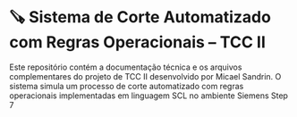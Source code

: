 # 🪚 Sistema de Corte Automatizado com Regras Operacionais – TCC II

Este repositório contém a documentação técnica e os arquivos complementares do projeto de TCC II desenvolvido por Micael Sandrin. O sistema simula um processo de corte automatizado com regras operacionais implementadas em linguagem SCL no ambiente Siemens Step 7
